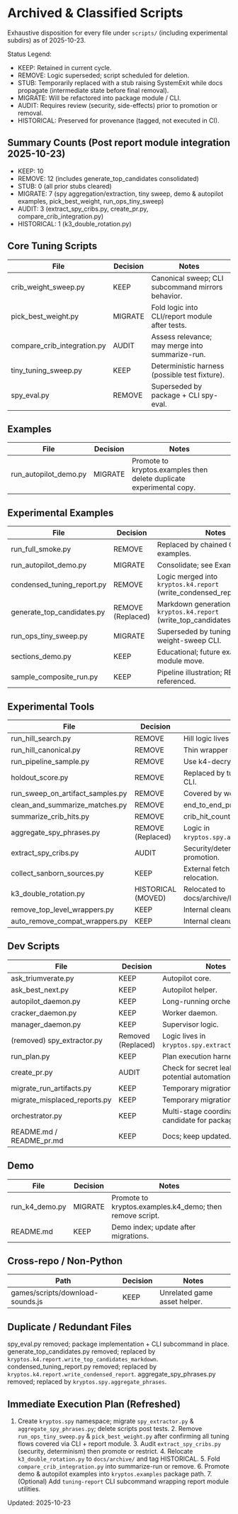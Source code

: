# Archived & Classified Scripts

Exhaustive disposition for every file under `scripts/` (including experimental subdirs) as of
2025-10-23.

Status Legend:

- KEEP: Retained in current cycle.
- REMOVE: Logic superseded; script scheduled for deletion.
- STUB: Temporarily replaced with a stub raising SystemExit while docs propagate (intermediate state
before final removal).
- MIGRATE: Will be refactored into package module / CLI.
- AUDIT: Requires review (security, side-effects) prior to promotion or removal.
- HISTORICAL: Preserved for provenance (tagged, not executed in CI).

## Summary Counts (Post report module integration 2025-10-23)

- KEEP: 10
- REMOVE: 12 (includes generate_top_candidates consolidated)
- STUB: 0 (all prior stubs cleared)
- MIGRATE: 7 (spy aggregation/extraction, tiny sweep, demo & autopilot examples, pick_best_weight,
run_ops_tiny_sweep)
- AUDIT: 3 (extract_spy_cribs.py, create_pr.py, compare_crib_integration.py)
- HISTORICAL: 1 (k3_double_rotation.py)

## Core Tuning Scripts

| File | Decision | Notes |
|------|----------|-------|
| crib_weight_sweep.py | KEEP | Canonical sweep; CLI subcommand mirrors behavior. |
| pick_best_weight.py | MIGRATE | Fold logic into CLI/report module after tests. |
| compare_crib_integration.py | AUDIT | Assess relevance; may merge into summarize-run. |
| tiny_tuning_sweep.py | KEEP | Deterministic harness (possible test fixture). |
| spy_eval.py | REMOVE | Superseded by package + CLI spy-eval. |

## Examples

| File | Decision | Notes |
|------|----------|-------|
| run_autopilot_demo.py | MIGRATE | Promote to kryptos.examples then delete duplicate experimental copy. |

## Experimental Examples

| File | Decision | Notes |
|------|----------|-------|
| run_full_smoke.py | REMOVE | Replaced by chained CLI examples. |
| run_autopilot_demo.py | MIGRATE | Consolidate; see Examples above. |
| condensed_tuning_report.py | REMOVE | Logic merged into `kryptos.k4.report` (write_condensed_report). |
| generate_top_candidates.py | REMOVE (Replaced) | Markdown generation now in `kryptos.k4.report` (write_top_candidates_markdown). |
| run_ops_tiny_sweep.py | MIGRATE | Superseded by tuning-crib-weight-sweep CLI. |
| sections_demo.py | KEEP | Educational; future examples module move. |
| sample_composite_run.py | KEEP | Pipeline illustration; README referenced. |

## Experimental Tools

| File | Decision | Notes |
|------|----------|-------|
| run_hill_search.py | REMOVE | Hill logic lives in package. |
| run_hill_canonical.py | REMOVE | Thin wrapper superseded. |
| run_pipeline_sample.py | REMOVE | Use k4-decrypt CLI instead. |
| holdout_score.py | REMOVE | Replaced by tuning-holdout-score CLI. |
| run_sweep_on_artifact_samples.py | REMOVE | Covered by weight sweep CLI. |
| clean_and_summarize_matches.py | REMOVE | end_to_end_process covers. |
| summarize_crib_hits.py | REMOVE | crib_hit_counts integrated. |
| aggregate_spy_phrases.py | REMOVE (Replaced) | Logic in `kryptos.spy.aggregate_phrases`. |
| extract_spy_cribs.py | AUDIT | Security/determinism review before promotion. |
| collect_sanborn_sources.py | KEEP | External fetch helper; possible relocation. |
| k3_double_rotation.py | HISTORICAL (MOVED) | Relocated to docs/archive/k3_double_rotation.py |
| remove_top_level_wrappers.py | KEEP | Internal cleanup utility. |
| auto_remove_compat_wrappers.py | KEEP | Internal cleanup utility. |

## Dev Scripts

| File | Decision | Notes |
|------|----------|-------|
| ask_triumverate.py | KEEP | Autopilot core. |
| ask_best_next.py | KEEP | Autopilot helper. |
| autopilot_daemon.py | KEEP | Long-running orchestrator. |
| cracker_daemon.py | KEEP | Worker daemon. |
| manager_daemon.py | KEEP | Supervisor logic. |
| (removed) spy_extractor.py | Removed (Replaced) | Logic lives in `kryptos.spy.extractor.extract`. |
| run_plan.py | KEEP | Plan execution harness. |
| create_pr.py | AUDIT | Check for secret leakage; potential automation move. |
| migrate_run_artifacts.py | KEEP | Temporary migration aid. |
| migrate_misplaced_reports.py | KEEP | Temporary migration aid. |
| orchestrator.py | KEEP | Multi-stage coordination; candidate for packaging. |
| README.md / README_pr.md | KEEP | Docs; keep updated. |

## Demo

| File | Decision | Notes |
|------|----------|-------|
| run_k4_demo.py | MIGRATE | Promote to kryptos.examples.k4_demo; then remove script. |
| README.md | KEEP | Demo index; update after migrations. |

## Cross-repo / Non-Python

| Path | Decision | Notes |
|------|----------|-------|
| games/scripts/download-sounds.js | KEEP | Unrelated game asset helper. |

## Duplicate / Redundant Files

spy_eval.py removed; package implementation + CLI subcommand in place. generate_top_candidates.py
removed; replaced by `kryptos.k4.report.write_top_candidates_markdown`. condensed_tuning_report.py
removed; replaced by `kryptos.k4.report.write_condensed_report`. aggregate_spy_phrases.py removed;
replaced by `kryptos.spy.aggregate_phrases`.

## Immediate Execution Plan (Refreshed)

1. Create `kryptos.spy` namespace; migrate `spy_extractor.py` & `aggregate_spy_phrases.py`; delete
scripts post tests. 2. Remove `run_ops_tiny_sweep.py` & `pick_best_weight.py` after confirming all
tuning flows covered via CLI + report module. 3. Audit `extract_spy_cribs.py` (security,
determinism) then promote or restrict. 4. Relocate `k3_double_rotation.py` to `docs/archive/` and
tag HISTORICAL. 5. Fold `compare_crib_integration.py` into summarize-run or remove. 6. Promote demo
& autopilot examples into `kryptos.examples` package path. 7. (Optional) Add `tuning-report` CLI
subcommand wrapping report module utilities.

Updated: 2025-10-23
